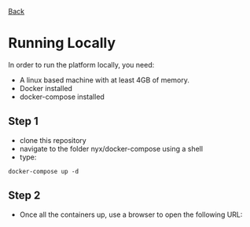 [Back](README.md)

# Running Locally
In order to run the platform locally, you need:

* A linux based machine with at least 4GB of memory. 
* Docker installed
* docker-compose installed

## Step 1

* clone this repository
* navigate to the folder nyx/docker-compose using a shell
* type:
```shell
docker-compose up -d 
```

## Step 2

* Once all the containers up, use a browser to open the following URL:
